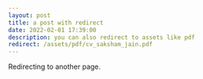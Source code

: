 ```yaml
---
layout: post
title: a post with redirect
date: 2022-02-01 17:39:00
description: you can also redirect to assets like pdf
redirect: /assets/pdf/cv_saksham_jain.pdf
---
```


Redirecting to another page.
